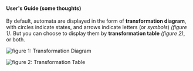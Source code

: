 #### User's Guide (some thoughts)

By default, automata are displayed in the form of **transformation diagram**, with circles indicate states, and arrows indicate letters (or *symbols*) *(figure 1)*. But you can choose to display them by **transformation table** *(figure 2)*, or both.

![figure 1: Transformation Diagram]()

![figure 2: Transformation Table]()
